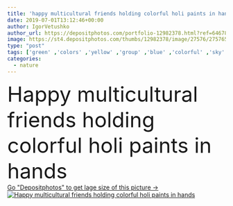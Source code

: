 ```yaml
---
title: 'happy multicultural friends holding colorful holi paints in hands '
date: 2019-07-01T13:12:46+00:00
author: IgorVetushko
author_url: https://depositphotos.com/portfolio-12982378.html?ref=64678756
image: https://st4.depositphotos.com/thumbs/12982378/image/27576/275765260/api_thumb_450.jpg?forcejpeg=true
type: "post"
tags: ['green' ,'colors' ,'yellow' ,'group' ,'blue' ,'colorful' ,'sky' ,'festive' ,'happy' ,'bright' ,'holding' ,'art' ,'summer' ,'women' ,'outdoors' ,'cheerful' ,'nature' ,'caucasian' ,'smile' ,'girls' ,'orange' ,'natural' ,'hands' ,'Men' ,'pink' ,'emotion' ,'emotional' ,'together' ,'togetherness' ,'friends' ,'clouds' ,'outside' ,'powder' ,'casual' ,'handsome' ,'daylight' ,'dust' ,'paints' ,'daytime' ,'summertime' ,'multicultural' ,'multiethnic' ,'Holi' ,'copy space' ,'young adult' ,'african american' ,'four people' ,'black man' ,'white T shirts' ]
categories: 
  - nature
---
```

<div aling="center">
            <font size="60"> Happy multicultural friends holding colorful holi paints in hands</font>   
</div>
<div>
    <a href='https://st4.depositphotos.com/thumbs/12982378/image/27576/275765260/api_thumb_450.jpg?forcejpeg=true?ref=64678756' target=_blank > Go "Depositphotos" to get lage size of this picture ->
        <img href='https://st4.depositphotos.com/thumbs/12982378/image/27576/275765260/api_thumb_450.jpg?forcejpeg=true?ref=64678756' src='https://st4.depositphotos.com/12982378/27576/i/950/depositphotos_275765260-stock-photo-happy-multicultural-friends-holding-colorful.jpg?forcejpeg=true' alt='Happy multicultural friends holding colorful holi paints in hands' >
    </a>
</div>
